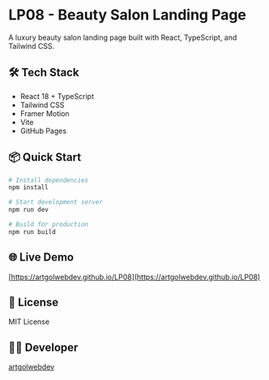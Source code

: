 # LP08 - Beauty Salon Landing Page

A luxury beauty salon landing page built with React, TypeScript, and Tailwind CSS.

## 🛠️ Tech Stack

- React 18 + TypeScript
- Tailwind CSS
- Framer Motion
- Vite
- GitHub Pages

## 📦 Quick Start

```bash
# Install dependencies
npm install

# Start development server
npm run dev

# Build for production
npm run build
```

## 🌐 Live Demo

[https://artgolwebdev.github.io/LP08](https://artgolwebdev.github.io/LP08)

## 📄 License

MIT License

## 👨‍💻 Developer

[artgolwebdev](https://github.com/artgolwebdev)